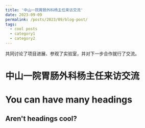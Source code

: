 ```yaml
---
title: '中山一院胃肠外科杨主任来访交流'
date: 2023-09-09
permalink: /posts/2023/09/blog-post/
tags:
  - cool posts
  - category1
  - category2
---
```


共同讨论了项目进展、参观了实验室，并对下一步合作就行了交流。

中山一院胃肠外科杨主任来访交流
======

You can have many headings
======

Aren't headings cool?
------
